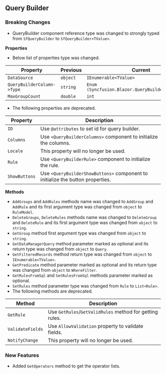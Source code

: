 ##  Query Builder

###    Breaking Changes

- QueryBuilder component reference type was changed to strongly typed from `SfQueryBuilder` to `SfQueryBuilder<TValue>`.

**Properties**

- Below list of properties type was changed.

Property | Previous | Current
---------|----------|--------
`DataSource` | `object` | `IEnumerable<TValue>`
`QueryBuilderColumn->Type` | `string` | `Enum (Syncfusion.Blazor.QueryBuilder.ColumnType)`
`MaxGroupCount` | `double` | `int`

- The following properties are deprecated.

Property | Description
-------|------------
`ID` | Use `@attributes` to set id for query builder.
`Columns` | Use `<QueryBuilderColumns>` component to initialize the columns.
`Locale` |  This property will no longer be used.
`Rule` | Use `<QueryBuilderRule>` component to initialize the rule.
`ShowButtons` | Use `<QueryBuilderShowButtons>` component to initialize the button properties.

**Methods**

- `AddGroups` and `AddRules` methods name was changed to `AddGroup` and `AddRule` and its first argument type was changed from `object` to `RuleModel`.
- `DeleteGroups`, `DeleteRules` methods name was changed to `DeleteGroup` and `DeleteRule` and its first argument type was changed from `object` to `string`.
- `GetGroup` method first argument type was changed from `object` to `string`.
- `GetDataManagerQuery` method parameter marked as optional and its return type was changed from `object` to `Query`.
- `GetFilteredRecords` method return type was changed from `object` to `IEnumerable<TValue>`.
- `GetPredicate` method parameter marked as optional and its return type was changed from `object` to `WhereFilter`.
- `GetRulesFromSql` and `SetRulesFromSql` methods parameter marked as optional.
- `SetRules` method parameter type was changed from `Rule` to `List<Rule>`.
- The following methods are deprecated.

Method | Description
-------|------------
`GetRule` | Use `GetRules`/`GetValidRules` method for getting rules.
`ValidateFields` | Use `AllowValidation` property to validate fields.
`NotifyChange` |  This property will no longer be used.

###    New Features

- Added `GetOperators` method to get the operator lists.
